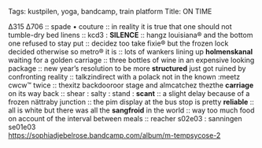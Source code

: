 Tags: kustpilen, yoga, bandcamp, train platform
Title: ON TIME
  
∆315 ∆706 :: spade • couture :: in reality it is true that one should not tumble-dry bed linens :: kcd3 : **SILENCE** :: hangz louisiana® and the bottom one refused to stay put :: decidez too take fixie® but the frozen lock decided otherwise so metro® it is :: lots of wankers lining up **holmenskanal** waiting for a golden carriage :: three bottles of wine in an expensive looking package :: new year’s resolution to be more **structured** just got ruined by confronting reality :: talkzindirect with a polack not in the known :meetz cwcw™ twice :: thexitz backdooroor stage and almcatchez thezthe **carriage** on its way back :: shear : salty : stand : **scant** :: a slight delay because of a frozen nättraby junction :: the pim display at the bus stop is pretty **reliable** :: all is white but there was all the **sangfroid** in the world :: way too much food on account of the interval between meals :: reacher s02e03 : sanningen se01e03  
<https://sophiadjebelrose.bandcamp.com/album/m-tempsycose-2>  
